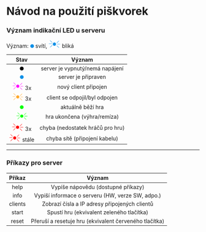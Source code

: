 # Návod na použití piškvorek

### Význam indikační LED u serveru
Význam: <img src="manual_data/LED_state/blue.png" width="10" height="10" /> svítí, <img src="manual_data/LED_state/blue_blink.png"  height="20" /> bliká


| Stav                                                                        | Význam        | 
| :------------------------------------------------------------------------:  |:-------------:| 
| <img src="manual_data/LED_state/black.png" width="10" height="10" />        | server je vypnutý/nemá napájení | 
| <img src="manual_data/LED_state/blue.png" width="10" height="10" />         | server je připraven             |  
| <img src="manual_data/LED_state/violet_blink.png"  height="20" />   3x      | nový client připojen            |
| <img src="manual_data/LED_state/orange_blink.png"  height="20" />   3x      | client se odpojil/byl odpojen   |
| <img src="manual_data/LED_state/green.png" width="10" height="10" />        | aktuálně běží hra               |
| <img src="manual_data/LED_state/green_blink.png" height="20" />             | hra ukončena (výhra/remíza)     |
| <img src="manual_data/LED_state/red_blink.png" height="20" />       3x      | chyba (nedostatek hráčů pro hru)|
| <img src="manual_data/LED_state/red_blink.png" height="20" />     stále     | chyba sítě (připojení kabelu)   |

---

### Příkazy pro server
|  Příkaz |                         Význam                         |
|:-------:|:------------------------------------------------------:|
|   help  | Vypíše nápovědu (dostupné příkazy)                     |
|   info  | Vypiší informace o serveru (HW, verze SW, adpo.)       |
| clients | Zobrazí čísla a IP adresy připojených clientů          |
|  start  | Spustí hru (ekvivalent zeleného tlačítka)              |
|  reset  | Přeruší a resetuje hru (ekvivalent červeného tlačítka) |
